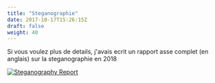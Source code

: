 ```yaml
---
title: "Steganographie"
date: 2017-10-17T15:26:15Z
draft: false
weight: 40
---
```


Si vous voulez plus de details, j'avais ecrit un rapport asse complet (en anglais) sur la steganographie en 2018

[![Steganography Report](/images/stegano-cover.png)](https://elbucheron.github.io/CV/files/reports/Research_paper_on_Steganography.pdf)

